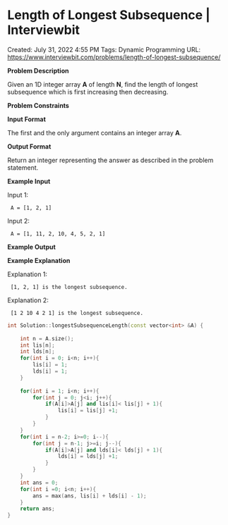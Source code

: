 # Length of Longest Subsequence | Interviewbit

Created: July 31, 2022 4:55 PM
Tags: Dynamic Programming
URL: https://www.interviewbit.com/problems/length-of-longest-subsequence/

**Problem Description**

Given an 1D integer array **A** of length **N**, find the length of longest subsequence which is first increasing then decreasing.

**Problem Constraints**

**Input Format**

The first and the only argument contains an integer array **A**.

**Output Format**

Return an integer representing the answer as described in the problem statement.

**Example Input**

Input 1:

```
 A = [1, 2, 1]

```

Input 2:

```
 A = [1, 11, 2, 10, 4, 5, 2, 1]

```

**Example Output**

**Example Explanation**

Explanation 1:

```
 [1, 2, 1] is the longest subsequence.

```

Explanation 2:

```
 [1 2 10 4 2 1] is the longest subsequence.

```

```cpp
int Solution::longestSubsequenceLength(const vector<int> &A) {
    
    int n = A.size();
    int lis[n];
    int lds[n];
    for(int i = 0; i<n; i++){
        lis[i] = 1;
        lds[i] = 1;
    }
    
    for(int i = 1; i<n; i++){
        for(int j = 0; j<i; j++){
            if(A[i]>A[j] and lis[i]< lis[j] + 1){
                lis[i] = lis[j] +1;
            }
        }
    }
    for(int i = n-2; i>=0; i--){
        for(int j = n-1; j>=i; j--){
            if(A[i]>A[j] and lds[i]< lds[j] + 1){
                lds[i] = lds[j] +1;
            }
        }
    }
    int ans = 0;
    for(int i =0; i<n; i++){
        ans = max(ans, lis[i] + lds[i] - 1);
    }
    return ans;
}
```
